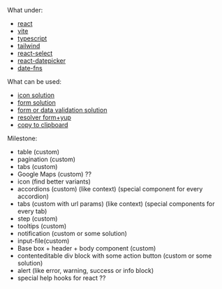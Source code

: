 What under:

- [react](https://www.npmjs.com/package/react)
- [vite](https://www.npmjs.com/package/vite)
- [typescript](https://www.npmjs.com/package/typescript)
- [tailwind](https://www.npmjs.com/package/tailwindcss)
- [react-select](https://www.npmjs.com/package/react-select)
- [react-datepicker](https://www.npmjs.com/package/react-datepicker)
- [date-fns](https://www.npmjs.com/package/date-fns)

What can be used:

- [icon solution](https://reactsvgicons.com/)
- [form solution](https://www.npmjs.com/package/react-hook-form)
- [form or data validation solution](https://www.npmjs.com/package/yup)
- [resolver form+yup](https://www.npmjs.com/package/@hookform/resolvers)
- [copy to clipboard](https://www.npmjs.com/package/copy-to-clipboard)

Milestone:

- table (custom)
- pagination (custom)
- tabs (custom)
- Google Maps (custom) ??
- icon (find better variants)
- accordions (custom) (like context) (special component for every accordion)
- tabs (custom with url params) (like context) (special components for every tab)
- step (custom)
- tooltips (custom)
- notification (custom or some solution)
- input-file(custom)
- Base box + header + body component (custom)
- contenteditable div block with some action button (custom or some solution)
- alert (like error, warning, success or info block)
- special help hooks for react ??